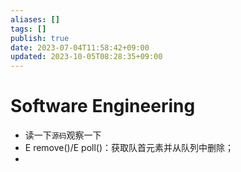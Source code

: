 ```yaml
---
aliases: []
tags: []
publish: true
date: 2023-07-04T11:58:42+09:00
updated: 2023-10-05T08:28:35+09:00
---
```


# Software Engineering
- 读一下`源码`观察一下
- E remove()/E poll()：获取队首元素并从队列中删除；
- 